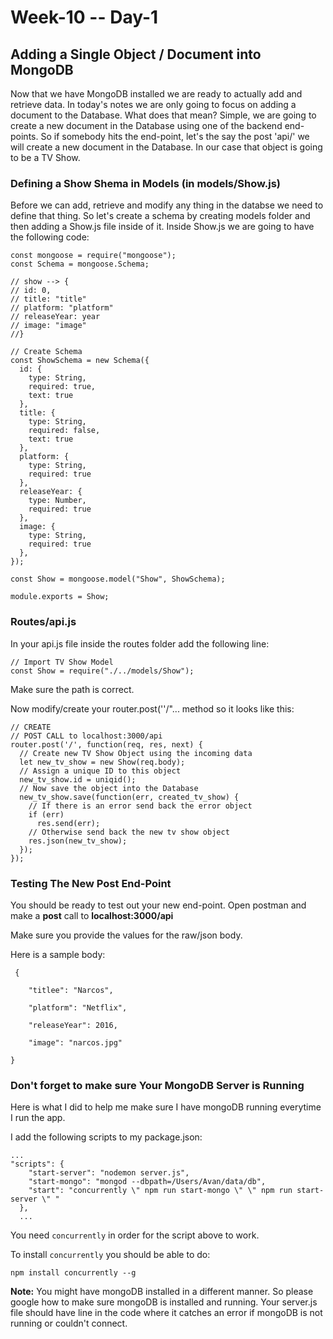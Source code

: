 # Week-10 -- Day-1

## Adding a Single Object / Document into MongoDB

Now that we have MongoDB installed we are ready to actually add and retrieve data.
In today's notes we are only going to focus on adding a document to the Database. What does that mean? Simple, we are going to create a new document in the Database using one of the backend end-points. So if somebody hits the end-point, let's the say the post 'api/' we will create a new document in the Database. In our case that object is going to be a TV Show.

### Defining a Show Shema in Models (in models/Show.js)

Before we can add, retrieve and modify any thing in the databse we need to define that thing. So let's create a schema by creating models folder and then adding a Show.js file inside of it.
Inside Show.js we are going to have the following code:


    const mongoose = require("mongoose");
    const Schema = mongoose.Schema;

    // show --> {
    // id: 0,
    // title: "title"
    // platform: "platform"
    // releaseYear: year
    // image: "image"
    //}

    // Create Schema
    const ShowSchema = new Schema({
      id: {
        type: String,
        required: true,
        text: true
      },
      title: {
        type: String,
        required: false,
        text: true
      },
      platform: {
        type: String,
        required: true
      },
      releaseYear: {
        type: Number,
        required: true
      },
      image: {
        type: String,
        required: true
      },
    });

    const Show = mongoose.model("Show", ShowSchema);

    module.exports = Show;

### Routes/api.js

In your api.js file inside the routes folder add the following line:


    // Import TV Show Model
    const Show = require("./../models/Show");

Make sure the path is correct.

Now modify/create your router.post(''/"...
method so it looks like this:

    // CREATE
    // POST CALL to localhost:3000/api
    router.post('/', function(req, res, next) {
      // Create new TV Show Object using the incoming data
      let new_tv_show = new Show(req.body);
      // Assign a unique ID to this object
      new_tv_show.id = uniqid();
      // Now save the object into the Database
      new_tv_show.save(function(err, created_tv_show) {
        // If there is an error send back the error object
        if (err)
          res.send(err);
        // Otherwise send back the new tv show object
        res.json(new_tv_show);
      });
    });


### Testing The New Post End-Point

You should be ready to test out your new end-point. Open postman and make a **post** call to
**localhost:3000/api**

Make sure you provide the values for the raw/json body.

Here is a sample body:




     {

	    "titlee": "Narcos",

	    "platform": "Netflix",

	    "releaseYear": 2016,

	    "image": "narcos.jpg"

    }


### Don't forget to make sure Your MongoDB Server is Running

Here is what I did to help me make sure I have mongoDB running everytime I run the app.

I add the following scripts to my package.json:

	...
    "scripts": {
        "start-server": "nodemon server.js",
        "start-mongo": "mongod --dbpath=/Users/Avan/data/db",
        "start": "concurrently \" npm run start-mongo \" \" npm run start-server \" "
      },
      ...

You need `concurrently` in order for the script above to work.

To install `concurrently` you should be able to do:

    npm install concurrently --g

**Note:** You might have mongoDB installed in a different manner. So please google how to make sure mongoDB is installed and running. Your server.js file should have line in the code where it catches an error if mongoDB is not running or couldn't connect.
